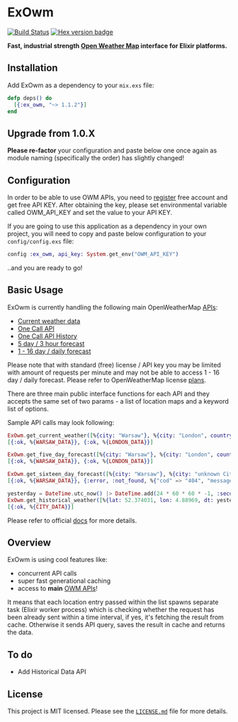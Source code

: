 # ExOwm

[![Build Status](https://travis-ci.org/Kociamber/ex_owm.svg?branch=master)](https://travis-ci.org/Kociamber/ex_owm)
[![Hex version badge](https://img.shields.io/hexpm/v/ex_owm.svg)](https://hex.pm/packages/ex_owm)

**Fast, industrial strength [Open Weather Map](http://openweathermap.org/technology) interface for Elixir platforms.**

## Installation

Add ExOwm as a dependency to your `mix.exs` file:

```elixir
defp deps() do
  [{:ex_owm, "~> 1.1.2"}]
end
```

## Upgrade from 1.0.X

**Please re-factor** your configuration and paste below one once again as module naming (specifically the order) has slightly changed!

## Configuration

In order to be able to use OWM APIs, you need to [register](https://home.openweathermap.org/users/sign_up) free account and get free API KEY.
After obtaining the key, please set environmental variable called OWM_API_KEY and set the value to your API KEY.

If you are going to use this application as a dependency in your own project, you will need to copy and paste below configuration to your `config/config.exs` file:

```elixir
config :ex_owm, api_key: System.get_env("OWM_API_KEY")
```

..and you are ready to go!

## Basic Usage

ExOwm is currently handling the following main OpenWeatherMap [APIs](http://openweathermap.org/api):

*   [Current weather data](http://openweathermap.org/current)
*   [One Call API](https://openweathermap.org/api/one-call-api)
*   [One Call API History](https://openweathermap.org/api/one-call-api#history)
*   [5 day / 3 hour forecast](http://openweathermap.org/forecast5)
*   [1 - 16 day / daily forecast](http://openweathermap.org/forecast16)

Please note that with standard (free) license / API key you may be limited with amount of requests per minute and may not be able to access 1 - 16 day / daily forecast. Please refer to OpenWeatherMap license [plans](http://openweathermap.org/price).

There are three main public interface functions for each API and they accepts the same set of two params - a list of location maps and a keyword list of options.

Sample API calls may look following:
```elixir
ExOwm.get_current_weather([%{city: "Warsaw"}, %{city: "London", country_code: "uk"}], units: :metric, lang: :pl)
[{:ok, %{WARSAW_DATA}}, {:ok, %{LONDON_DATA}}]

ExOwm.get_five_day_forecast([%{city: "Warsaw"}, %{city: "London", country_code: "uk"}], units: :metric, lang: :pl)
[{:ok, %{WARSAW_DATA}}, {:ok, %{LONDON_DATA}}]

ExOwm.get_sixteen_day_forecast([%{city: "Warsaw"}, %{city: "unknown City Name", country_code: "uk"}], units: :metric, lang: :pl, cnt: 16)
[{:ok, %{WARSAW_DATA}}, {:error, :not_found, %{"cod" => "404", "message" => "city not found"}}]

yesterday = DateTime.utc_now() |> DateTime.add(24 * 60 * 60 * -1, :second) |> DateTime.to_unix()
ExOwm.get_historical_weather([%{lat: 52.374031, lon: 4.88969, dt: yesterday}])
[{:ok, %{CITY_DATA}}]

```

Please refer to official [docs](https://hexdocs.pm/ex_owm/readme.html) for more details.

## Overview

ExOwm is using cool features like:

*   concurrent API calls
*   super fast generational caching
*   access to **main** [OWM APIs](http://openweathermap.org/api)!

It means that each location entry passed within the list spawns separate task (Elixir worker process) which is checking whether the request has been already sent within a time interval, if yes, it's fetching the result from cache. Otherwise it sends API query, saves the result in cache and returns the data.

## To do

*   Add Historical Data API

## License

This project is MIT licensed. Please see the [`LICENSE.md`](https://github.com/Kociamber/ex_owm/blob/master/LICENSE.md) file for more details.
